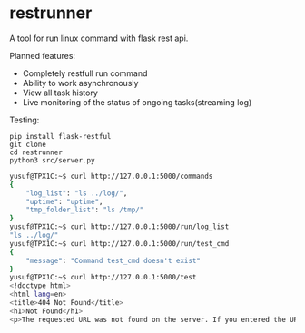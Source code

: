 # restrunner

A tool for run linux command with flask rest api.

Planned features:
* Completely restfull run command
* Ability to work asynchronously
* View all task history
* Live monitoring of the status of ongoing tasks(streaming log)

Testing:
```
pip install flask-restful
git clone
cd restrunner
python3 src/server.py
```

```bash
yusuf@TPX1C:~$ curl http://127.0.0.1:5000/commands
{
    "log_list": "ls ../log/",
    "uptime": "uptime",
    "tmp_folder_list": "ls /tmp/"
}
yusuf@TPX1C:~$ curl http://127.0.0.1:5000/run/log_list
"ls ../log/"
yusuf@TPX1C:~$ curl http://127.0.0.1:5000/run/test_cmd
{
    "message": "Command test_cmd doesn't exist"
}
yusuf@TPX1C:~$ curl http://127.0.0.1:5000/test
<!doctype html>
<html lang=en>
<title>404 Not Found</title>
<h1>Not Found</h1>
<p>The requested URL was not found on the server. If you entered the URL manually please check your spelling and try again.</p>
```
